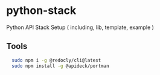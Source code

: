 # python-stack
Python API Stack Setup ( including, lib, template, example )

## Tools

```sh
  sudo npm i -g @redocly/cli@latest
  sudo npm install -g @apideck/portman
```